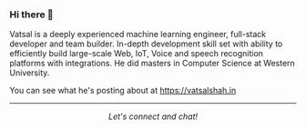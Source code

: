 ### Hi there 👋

Vatsal is a deeply experienced machine learning engineer, full-stack developer and team builder. In-depth development skill set with ability to efficiently build large-scale Web, IoT, Voice and speech recognition platforms with integrations. He did masters in Computer Science at Western University.

You can see what he's posting about at  https://vatsalshah.in

<hr>
<p align="center">
  <i>Let's connect and chat!</i>
</p>

<!--
Here are some ideas to get you started:

- 🔭 I’m currently working on ...
- 🌱 I’m currently learning ...
- 👯 I’m looking to collaborate on ...
- 🤔 I’m looking for help with ...
- 💬 Ask me about ...
- 📫 How to reach me: ...
- 😄 Pronouns: ...
- ⚡ Fun fact: ...
-->

